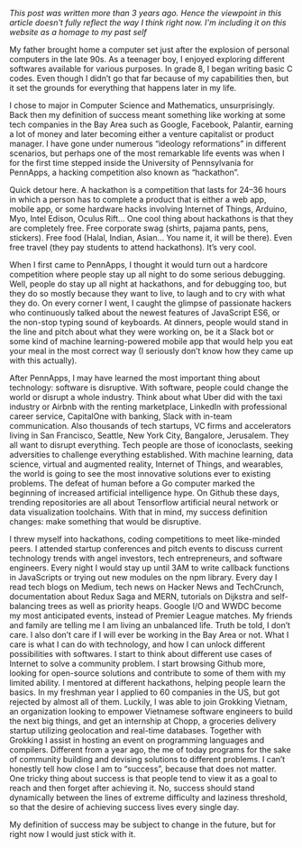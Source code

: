 <!-- title: Definition of success -->

_This post was written more than 3 years ago. Hence the viewpoint in this article doesn't fully reflect the way I think right now. I'm including it on this website as a homage to my past self_

My father brought home a computer set just after the explosion of personal computers in the late 90s. As a teenager boy, I enjoyed exploring different softwares available for various purposes. In grade 8, I began writing basic C codes. Even though I didn’t go that far because of my capabilities then, but it set the grounds for everything that happens later in my life.

I chose to major in Computer Science and Mathematics, unsurprisingly. Back then my definition of success meant something like working at some tech companies in the Bay Area such as Google, Facebook, Palantir, earning a lot of money and later becoming either a venture capitalist or product manager. I have gone under numerous “ideology reformations” in different scenarios, but perhaps one of the most remarkable life events was when I for the first time stepped inside the University of Pennsylvania for PennApps, a hacking competition also known as “hackathon”.

Quick detour here. A hackathon is a competition that lasts for 24–36 hours in which a person has to complete a product that is either a web app, mobile app, or some hardware hacks involving Internet of Things, Arduino, Myo, Intel Edison, Oculus Rift… One cool thing about hackathons is that they are completely free. Free corporate swag (shirts, pajama pants, pens, stickers). Free food (Halal, Indian, Asian… You name it, it will be there). Even free travel (they pay students to attend hackathons). It’s very cool.

When I first came to PennApps, I thought it would turn out a hardcore competition where people stay up all night to do some serious debugging. Well, people do stay up all night at hackathons, and for debugging too, but they do so mostly because they want to live, to laugh and to cry with what they do. On every corner I went, I caught the glimpse of passionate hackers who continuously talked about the newest features of JavaScript ES6, or the non-stop typing sound of keyboards. At dinners, people would stand in the line and pitch about what they were working on, be it a Slack bot or some kind of machine learning-powered mobile app that would help you eat your meal in the most correct way (I seriously don’t know how they came up with this actually).

After PennApps, I may have learned the most important thing about technology: software is disruptive. With software, people could change the world or disrupt a whole industry. Think about what Uber did with the taxi industry or Airbnb with the renting marketplace, LinkedIn with professional career service, CapitalOne with banking, Slack with in-team communication. Also thousands of tech startups, VC firms and accelerators living in San Francisco, Seattle, New York City, Bangalore, Jerusalem. They all want to disrupt everything. Tech people are those of iconoclasts, seeking adversities to challenge everything established. With machine learning, data science, virtual and augmented reality, Internet of Things, and wearables, the world is going to see the most innovative solutions ever to existing problems. The defeat of human before a Go computer marked the beginning of increased artificial intelligence hype. On Github these days, trending repositories are all about Tensorflow artificial neural network or data visualization toolchains. With that in mind, my success definition changes: make something that would be disruptive.

I threw myself into hackathons, coding competitions to meet like-minded peers. I attended startup conferences and pitch events to discuss current technology trends with angel investors, tech entrepreneurs, and software engineers. Every night I would stay up until 3AM to write callback functions in JavaScripts or trying out new modules on the npm library. Every day I read tech blogs on Medium, tech news on Hacker News and TechCrunch, documentation about Redux Saga and MERN, tutorials on Dijkstra and self-balancing trees as well as priority heaps. Google I/O and WWDC become my most anticipated events, instead of Premier League matches. My friends and family are telling me I am living an unbalanced life. Truth be told, I don’t care. I also don’t care if I will ever be working in the Bay Area or not. What I care is what I can do with technology, and how I can unlock different possibilities with softwares. I start to think about different use cases of Internet to solve a community problem. I start browsing Github more, looking for open-source solutions and contribute to some of them with my limited ability. I mentored at different hackathons, helping people learn the basics. In my freshman year I applied to 60 companies in the US, but got rejected by almost all of them. Luckily, I was able to join Grokking Vietnam, an organization looking to empower Vietnamese software engineers to build the next big things, and get an internship at Chopp, a groceries delivery startup utilizing geolocation and real-time databases. Together with Grokking I assist in hosting an event on programming languages and compilers. Different from a year ago, the me of today programs for the sake of community building and devising solutions to different problems. I can’t honestly tell how close I am to “success”, because that does not matter. One tricky thing about success is that people tend to view it as a goal to reach and then forget after achieving it. No, success should stand dynamically between the lines of extreme difficulty and laziness threshold, so that the desire of achieving success lives every single day.

My definition of success may be subject to change in the future, but for right now I would just stick with it.